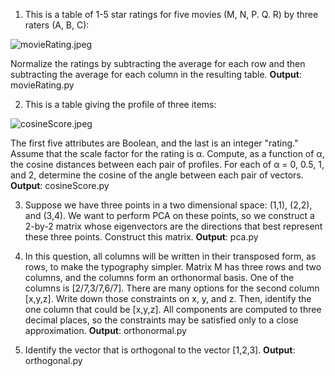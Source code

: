 1) This is a table of 1-5 star ratings for five movies (M, N, P. Q. R) by three raters (A, B, C):

![movieRating.jpeg](https://github.com/shngli/Data-mining/blob/master/Recommender%20System/movieRating.jpeg)

Normalize the ratings by subtracting the average for each row and then subtracting the average for each column in the resulting table. **Output**: movieRating.py

2) This is a table giving the profile of three items:

![cosineScore.jpeg](https://github.com/shngli/Data-mining/blob/master/Recommender%20System/cosineScore.jpeg)

The first five attributes are Boolean, and the last is an integer "rating." Assume that the scale factor for the rating is α. Compute, as a function of α, the cosine distances between each pair of profiles. For each of α = 0, 0.5, 1, and 2, determine the cosine of the angle between each pair of vectors. **Output**: cosineScore.py

3) Suppose we have three points in a two dimensional space: (1,1), (2,2), and (3,4). We want to perform PCA on these points, so we construct a 2-by-2 matrix whose eigenvectors are the directions that best represent these three points. Construct this matrix. **Output**: pca.py

4) In this question, all columns will be written in their transposed form, as rows, to make the typography simpler. Matrix M has three rows and two columns, and the columns form an orthonormal basis. One of the columns is [2/7,3/7,6/7]. There are many options for the second column [x,y,z]. Write down those constraints on x, y, and z. Then, identify the one column that could be [x,y,z]. All components are computed to three decimal places, so the constraints may be satisfied only to a close approximation. **Output**: orthonormal.py

5) Identify the vector that is orthogonal to the vector [1,2,3]. **Output**: orthogonal.py
